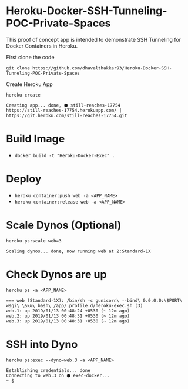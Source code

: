 # Heroku-Docker-SSH-Tunneling-POC-Private-Spaces

This proof of concept app is intended to demonstrate SSH Tunneling for Docker Containers in Heroku.  

First clone the code

```
git clone https://github.com/dhavalthakkar93/Heroku-Docker-SSH-Tunneling-POC-Private-Spaces
```

Create Heroku App

```
heroku create

Creating app... done, ⬢ still-reaches-17754
https://still-reaches-17754.herokuapp.com/ | https://git.heroku.com/still-reaches-17754.git
```

# Build Image 

- `docker build -t "Heroku-Docker-Exec" .`

# Deploy 

- `heroku container:push web -a <APP_NAME>`
- `heroku container:release web -a <APP_NAME>`

# Scale Dynos (Optional)

```
heroku ps:scale web=3

Scaling dynos... done, now running web at 2:Standard-1X
```

# Check Dynos are up

```
heroku ps -a <APP_NAME>

=== web (Standard-1X): /bin/sh -c gunicorn\ --bind\ 0.0.0.0:\$PORT\ wsgi\ \&\&\ bash\ /app/.profile.d/heroku-exec.sh (3)
web.1: up 2019/01/13 00:48:24 +0530 (~ 12m ago)
web.2: up 2019/01/13 00:48:31 +0530 (~ 12m ago)
web.3: up 2019/01/13 00:48:31 +0530 (~ 12m ago)
```
# SSH into Dyno

```
heroku ps:exec --dyno=web.3 -a <APP_NAME>

Establishing credentials... done
Connecting to web.3 on ⬢ exec-docker... 
~ $ 
```







